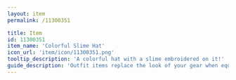 ```yaml
---
layout: item
permalink: /11300351

title: Item
id: 11300351
item_name: 'Colorful Slime Hat'
icon_url: 'item/icon/11300351.png'
tooltip_description: 'A colorful hat with a slime embroidered on it!'
guide_description: 'Outfit items replace the look of your gear when equipped.'
---
```

